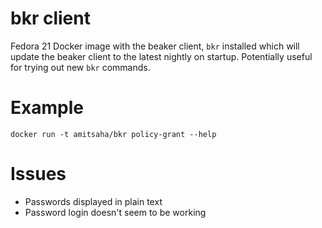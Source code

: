 bkr client
==========

Fedora 21 Docker image with the beaker client, ``bkr`` installed which will update the beaker client to the latest nightly on startup. Potentially useful for trying out new ``bkr`` commands.

Example
=======

```
docker run -t amitsaha/bkr policy-grant --help
```

Issues
======

- Passwords displayed in plain text
- Password login doesn't seem to be working

